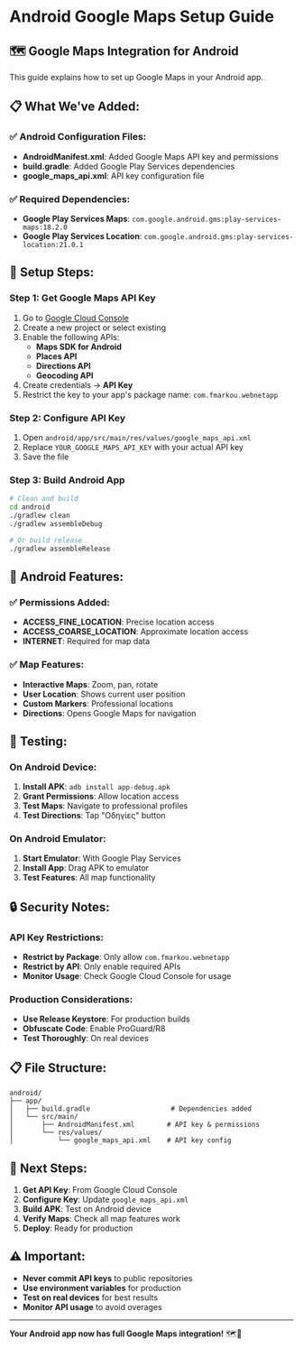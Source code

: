 # Android Google Maps Setup Guide

## 🗺️ **Google Maps Integration for Android**

This guide explains how to set up Google Maps in your Android app.

## 📋 **What We've Added:**

### **✅ Android Configuration Files:**

- **AndroidManifest.xml**: Added Google Maps API key and permissions
- **build.gradle**: Added Google Play Services dependencies
- **google_maps_api.xml**: API key configuration file

### **✅ Required Dependencies:**

- **Google Play Services Maps**: `com.google.android.gms:play-services-maps:18.2.0`
- **Google Play Services Location**: `com.google.android.gms:play-services-location:21.0.1`

## 🔧 **Setup Steps:**

### **Step 1: Get Google Maps API Key**

1. Go to [Google Cloud Console](https://console.cloud.google.com/)
2. Create a new project or select existing
3. Enable the following APIs:
   - **Maps SDK for Android**
   - **Places API**
   - **Directions API**
   - **Geocoding API**
4. Create credentials → **API Key**
5. Restrict the key to your app's package name: `com.fmarkou.webnetapp`

### **Step 2: Configure API Key**

1. Open `android/app/src/main/res/values/google_maps_api.xml`
2. Replace `YOUR_GOOGLE_MAPS_API_KEY` with your actual API key
3. Save the file

### **Step 3: Build Android App**

```bash
# Clean and build
cd android
./gradlew clean
./gradlew assembleDebug

# Or build release
./gradlew assembleRelease
```

## 📱 **Android Features:**

### **✅ Permissions Added:**

- **ACCESS_FINE_LOCATION**: Precise location access
- **ACCESS_COARSE_LOCATION**: Approximate location access
- **INTERNET**: Required for map data

### **✅ Map Features:**

- **Interactive Maps**: Zoom, pan, rotate
- **User Location**: Shows current user position
- **Custom Markers**: Professional locations
- **Directions**: Opens Google Maps for navigation

## 🚀 **Testing:**

### **On Android Device:**

1. **Install APK**: `adb install app-debug.apk`
2. **Grant Permissions**: Allow location access
3. **Test Maps**: Navigate to professional profiles
4. **Test Directions**: Tap "Οδηγίες" button

### **On Android Emulator:**

1. **Start Emulator**: With Google Play Services
2. **Install App**: Drag APK to emulator
3. **Test Features**: All map functionality

## 🔒 **Security Notes:**

### **API Key Restrictions:**

- **Restrict by Package**: Only allow `com.fmarkou.webnetapp`
- **Restrict by API**: Only enable required APIs
- **Monitor Usage**: Check Google Cloud Console for usage

### **Production Considerations:**

- **Use Release Keystore**: For production builds
- **Obfuscate Code**: Enable ProGuard/R8
- **Test Thoroughly**: On real devices

## 📋 **File Structure:**

```
android/
├── app/
│   ├── build.gradle                    # Dependencies added
│   └── src/main/
│       ├── AndroidManifest.xml        # API key & permissions
│       └── res/values/
│           └── google_maps_api.xml    # API key config
```

## 🎯 **Next Steps:**

1. **Get API Key**: From Google Cloud Console
2. **Configure Key**: Update `google_maps_api.xml`
3. **Build APK**: Test on Android device
4. **Verify Maps**: Check all map features work
5. **Deploy**: Ready for production

## ⚠️ **Important:**

- **Never commit API keys** to public repositories
- **Use environment variables** for production
- **Test on real devices** for best results
- **Monitor API usage** to avoid overages

---

**Your Android app now has full Google Maps integration!** 🗺️📱
